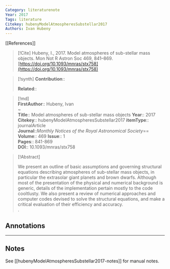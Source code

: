 ```yaml
---
Category: literaturenote
Year: 2017
Tags: literature  
Citekey: hubenyModelAtmospheresSubstellar2017
Authors: Ivan Hubeny
---
```

[[References]] 

>[!Cite] 
> Hubeny, I., 2017. Model atmospheres of sub-stellar mass objects. Mon Not R Astron Soc 469, 841–869. [https://doi.org/10.1093/mnras/stx758](https://doi.org/10.1093/mnras/stx758) 
  
>[!synth] 
>**Contribution**::  
>  
>**Related**::  
>

  
>[!md]  
> **FirstAuthor**:: Hubeny, Ivan  
~  
> **Title**:: Model atmospheres of sub-stellar mass objects 
> **Year**:: 2017 
> **Citekey**:: hubenyModelAtmospheresSubstellar2017 
>**itemType**:: journalArticle  
> **Journal**::*Monthly Notices of the Royal Astronomical Society*==  
>**Volume**:: 469 
>**Issue**:: 1  
>**Pages**:: 841-869  
>**DOI**:: 10.1093/mnras/stx758 
  

  
> [!Abstract]  
> 
> We present an outline of basic assumptions and governing structural equations describing atmospheres of sub-stellar mass objects, in particular the extrasolar giant planets and brown dwarfs. Although most of the presentation of the physical and numerical background is generic, details of the implementation pertain mostly to the code cooltlusty. We also present a review of numerical approaches and computer codes devised to solve the structural equations, and make a critical evaluation of their efficiency and accuracy.  
>.
>


## Annotations
--- 

## Notes
See [[hubenyModelAtmospheresSubstellar2017-notes]] for manual notes.

















